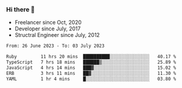 ### Hi there 👋

- Freelancer since Oct, 2020
- Developer since July, 2017
- Structral Engineer since July, 2012

<!--START_SECTION:waka-->

```txt
From: 26 June 2023 - To: 03 July 2023

Ruby         11 hrs 20 mins  ██████████░░░░░░░░░░░░░░░   40.17 %
TypeScript   7 hrs 18 mins   ██████▒░░░░░░░░░░░░░░░░░░   25.89 %
JavaScript   4 hrs 14 mins   ███▓░░░░░░░░░░░░░░░░░░░░░   15.02 %
ERB          3 hrs 11 mins   ██▓░░░░░░░░░░░░░░░░░░░░░░   11.30 %
YAML         1 hr 4 mins     █░░░░░░░░░░░░░░░░░░░░░░░░   03.80 %
```

<!--END_SECTION:waka-->
